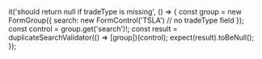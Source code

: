 it('should return null if tradeType is missing', () => {
  const group = new FormGroup({
    search: new FormControl('TSLA')
    // no tradeType field
  });
  const control = group.get('search')!;
  const result = duplicateSearchValidator(() => [group])(control);
  expect(result).toBeNull();
});